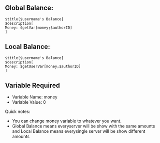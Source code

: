 ## Global Balance:

```
$title[$username's Balance]
$description[
Money: $getVar[money;$authorID]
]
```

## Local Balance:

```
$title[$username's Balance]
$description[
Money: $getUserVar[money;$authorID]
]
```

## Variable Required
- Variable Name: money
- Variable Value: 0

Quick notes:

- You can change money variable to whatever you want.
- Global Balance means everyserver will be show with the same amounts and Local Balance means everysingle server will be show different amounts
